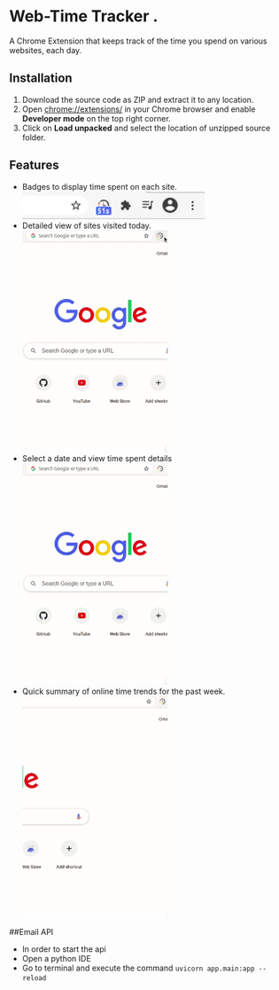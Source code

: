 # Web-Time Tracker .

A Chrome Extension that keeps track of the time you spend on various websites, each day.

## Installation
1. Download the source code as ZIP and extract it to any location.
2. Open [chrome://extensions/](chrome://extensions/) in your Chrome browser and enable **Developer mode** on the top right corner.
3. Click on **Load unpacked** and select the location of unzipped source folder.

## Features 
* Badges to display time spent on each site. <br> <img src="images/Badge.gif" height="50">
* Detailed view of sites visited today. <br> <img src= "images/Today.gif" height = "400">
* Select a date and view time spent details <br> <img src = "images/DatePick.gif" height = "400">
* Quick summary of online time trends for the past week.  <br> <img src = "images/Week.gif" height = "400">

##Email API
* In order to start the api
* Open a python IDE
* Go to terminal and execute the command
 `uvicorn app.main:app --reload`
  



